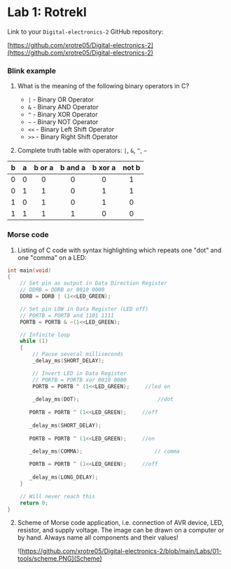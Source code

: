 # Lab 1: Rotrekl

Link to your `Digital-electronics-2` GitHub repository:

   [https://github.com/xrotre05/Digital-electronics-2](https://github.com/xrotre05/Digital-electronics-2)


### Blink example

1. What is the meaning of the following binary operators in C?
   * `|`    - Binary OR Operator
   * `&`    - Binary AND Operator
   * `^`    - Binary XOR Operator 
   * `~`    - Binary NOT Operator  
   * `<<`   - Binary Left Shift Operator
   * `>>`   - Binary Right Shift Operator

2. Complete truth table with operators: `|`, `&`, `^`, `~`

| **b** | **a** |**b or a** | **b and a** | **b xor a** | **not b** |
| :-: | :-: | :-: | :-: | :-: | :-: |
| 0 | 0 | 0 | 0 | 0 | 1 |
| 0 | 1 | 1 | 0 | 1 | 1 |
| 1 | 0 | 1 | 0 | 1 | 0 |
| 1 | 1 | 1 | 1 | 0 | 0 |


### Morse code

1. Listing of C code with syntax highlighting which repeats one "dot" and one "comma" on a LED:

```c
int main(void)
{
    // Set pin as output in Data Direction Register
    // DDRB = DDRB or 0010 0000
    DDRB = DDRB | (1<<LED_GREEN);

    // Set pin LOW in Data Register (LED off)
    // PORTB = PORTB and 1101 1111
    PORTB = PORTB & ~(1<<LED_GREEN);

    // Infinite loop
    while (1)
    {
        // Pause several milliseconds
        _delay_ms(SHORT_DELAY);

        // Invert LED in Data Register
        // PORTB = PORTB xor 0010 0000
        PORTB = PORTB ^ (1<<LED_GREEN);     //led on
        
        _delay_ms(DOT);                         //dot
       
       PORTB = PORTB ^ (1<<LED_GREEN);     //off
       
       _delay_ms(SHORT_DELAY);
       
       PORTB = PORTB ^ (1<<LED_GREEN);     //on
       
       _delay_ms(COMMA);                       // comma

       PORTB = PORTB ^ (1<<LED_GREEN);     //off
       
       _delay_ms(LONG_DELAY);
    }

    // Will never reach this
    return 0;
}
```


2. Scheme of Morse code application, i.e. connection of AVR device, LED, resistor, and supply voltage. The image can be drawn on a computer or by hand. Always name all components and their values!

   ![https://github.com/xrotre05/Digital-electronics-2/blob/main/Labs/01-tools/scheme.PNG](Scheme)
